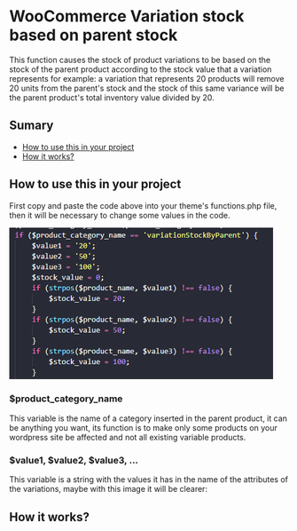 <h1>WooCommerce Variation stock based on parent stock</h1>

<p>This function causes the stock of product variations to be based on the stock of the parent product according to the stock value that a variation represents for example: a variation that represents 20 products will remove 20 units from the parent's stock and the stock of this same variance will be the parent product's total inventory value divided by 20.</p>

<h2>Sumary</h2>

<ul>
  <li><a href="#howToUse">How to use this in your project</a></li>
  <li><a href="#howItWorks">How it works?</a></li>
</ul>

<h2 id="howToUse">How to use this in your project</h2>

<p>First copy and paste the code above into your theme's functions.php file, then it will be necessary to change some values in the code.</p>

<img src="images/values.png" alt="values_image">

<h3>$product_category_name</h3>

<p>This variable is the name of a category inserted in the parent product, it can be anything you want, its function is to make only some products on your wordpress site be affected and not all existing variable products.</p>

<h3>$value1, $value2, $value3, ...</h3>

<p>This variable is a string with the values it has in the name of the attributes of the variations, maybe with this image it will be clearer:</p>

<h2 id="howItWorks">How it works?</h2>
